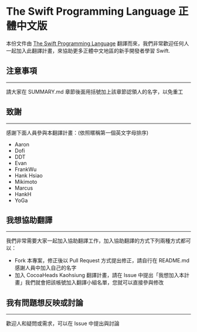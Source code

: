 The Swift Programming Language 正體中文版
====================================

本份文件由 [The Swift Programming Language](http://developer.apple.com/library/prerelease/ios/documentation/swift/conceptual/swift_programming_language/) 翻譯而來，我們非常歡迎任何人一起加入此翻譯計畫，來協助更多正體中文地區的新手開發者學習 Swift.

## 注意事項 ##
---
請大家在 SUMMARY.md 章節後面用括號加上該章節認領人的名字，以免重工

## 致謝 ##
---
感謝下面人員參與本翻譯計畫：(依照暱稱第一個英文字母排序)
- Aaron
- Dofi
- DDT
- Evan
- FrankWu
- Hank Hsiao
- Mikimoto
- Marcus
- HankH
- YoGa

## 我想協助翻譯 ##
---
我們非常需要大家一起加入協助翻譯工作，加入協助翻譯的方式下列兩種方式都可以：

- Fork 本專案，修正後以 Pull Request 方式提出修正，請自行在 README.md 感謝人員中加入自己的名字
- 加入 CocoaHeads Kaohsiung 翻譯計畫，請在 Issue 中提出「我想加入本計畫」我們就會把該帳號加入翻譯小組名單，您就可以直接參與修改

## 我有問題想反映或討論 ##
---
歡迎人和疑問或需求，可以在 Issue 中提出與討論
